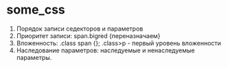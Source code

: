 # some_css

1. Порядок записи седекторов и параметров
2. Приоритет записи:
span.bigred {переназначаем}
3. Вложенность: .class span {};
.class>p - первый уровень вложенности
4. Наследование параметров: наследуемые и ненаследуемые параметры.